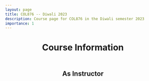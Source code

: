 ```yaml
---
layout: page
title: COL876 -- Diwali 2023
description: Course page for COL876 in the Diwali semester 2023
importance: 1
---
```

<div>
	<header>
			<h1>Course Information</h1>
	</header>
		<header>
			<h2>As Instructor</h2>
		</header>

</div>